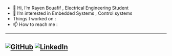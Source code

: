 - 👋 Hi, I’m Rayen Bouafif , Electrical Engineering Student 
- 👀 I’m interested in Embedded Systems , Control systems
- Things I worked on : 
- 📫 How to reach me :
---
[![GitHub](https://cloud.githubusercontent.com/assets/17016297/18839843/0e06a67a-83d2-11e6-993a-b35a182500e0.png)](https://github.com/RayenBof97) 
[![LinkedIn](https://cloud.githubusercontent.com/assets/17016297/18839848/0fc7e74e-83d2-11e6-8c6a-277fc9d6e067.png)](https://www.linkedin.com/in/rayen-bouafif/)
---


<!---
RayenBof97/RayenBof97 is a ✨ special ✨ repository because its `README.md` (this file) appears on your GitHub profile.
You can click the Preview link to take a look at your changes.
--->
